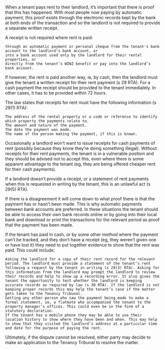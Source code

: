 

When a tenant pays rent to their landlord, it’s important that there is proof that this has happened. With most people now paying by automatic payment, this proof exists through the electronic records kept by the bank at both ends of the transaction and so the landlord is not required to provide a separate written receipt.

A receipt is not required where rent is paid:

    through an automatic payment or personal cheque from the tenant's bank account to the landlord's bank account, or
    into a bank account used only by the landlord for their rental properties, or
    directly from the tenant’s WINZ benefit or pay into the landlord’s bank account. 

If however, the rent is paid another way, ie, by cash, then the landlord must give the tenant a written receipt for their rent payment (s 29 RTA). For a cash payment the receipt should be provided to the tenant immediately. In other cases, it has to be provided within 72 hours.

The law states that receipts for rent must have the following information (s 29(1) RTA):

    The address of the rental property or a code or reference to identify which property the payments relate to.
    The amount and nature of the payment.
    The date the payment was made.
    The name of the person making the payment, if this is known.

Occasionally a landlord won’t want to issue receipts for cash payments of rent (possibly because they know they’re doing something illegal). Without receipts for their rent payments, the tenant is in a vulnerable position and they should be advised not to accept this, even where there is some apparent advantage to the tenant (eg, they are being offered cheaper rent for their cash payments). 

If a landlord doesn’t provide a receipt, or a statement of rent payments when this is requested in writing by the tenant, this is an unlawful act (s 29(5) RTA).

If there is a disagreement it will come down to what proof there is that the payment has or hasn’t been made. This is why automatic payments between bank accounts are preferred. In these situations the tenant should be able to access their own bank records online or by going into their local bank and download or print the transactions for the relevant period as proof that the payment has been made. 

If the tenant has paid in cash, or by some other method where the payment can’t be tracked, and they don’t have a receipt (eg, they weren’t given one or have lost it) they need to put together evidence to show that the rent was paid. This could include:

    Asking the landlord for a copy of their rent record for the relevant period. The landlord must provide a statement of the tenant’s rent following a request by the tenant in writing (s 29(3) RTA). Asking for this information from the landlord may prompt the landlord to review their records and help to show up a recording error. It also gives the tenant the opportunity to test whether the landlord is keeping accurate records as required by law (s 30 RTA). If the landlord is not keeping proper records this may help the tenant’s case if the matter gets taken to the Tenancy Tribunal.
    Getting any other person who saw the payment being made to make a formal statement, ie, a flatmate who accompanied the tenant to the property manager’s offices. This could even be in the form of a statutory declaration.
    If the tenant has a mobile phone they may be able to use their location history to show where they have been and when. This may help to show that they visited the landlord’s address at a particular time and date for the purpose of paying the rent.

Ultimately, if the dispute cannot be resolved, either party may decide to make an application to the Tenancy Tribunal to resolve the matter.